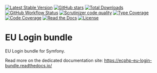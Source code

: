 [![Latest Stable Version](https://img.shields.io/packagist/v/ecphp/eu-login-bundle.svg?style=flat-square)](https://packagist.org/packages/ecphp/eu-login-bundle)
[![GitHub stars](https://img.shields.io/github/stars/ecphp/eu-login-bundle.svg?style=flat-square)](https://packagist.org/packages/ecphp/eu-login-bundle)
[![Total Downloads](https://img.shields.io/packagist/dt/ecphp/eu-login-bundle.svg?style=flat-square)](https://packagist.org/packages/ecphp/eu-login-bundle)
[![GitHub Workflow Status](https://img.shields.io/github/workflow/status/ecphp/eu-login-bundle/Continuous%20Integration/master?style=flat-square)](https://github.com/ecphp/eu-login-bundle/actions)
[![Scrutinizer code quality](https://img.shields.io/scrutinizer/quality/g/ecphp/eu-login-bundle/master.svg?style=flat-square)](https://scrutinizer-ci.com/g/ecphp/eu-login-bundle/?branch=master)
[![Type Coverage](https://shepherd.dev/github/ecphp/eu-login-bundle/coverage.svg)](https://shepherd.dev/github/ecphp/eu-login-bundle)
[![Code Coverage](https://img.shields.io/scrutinizer/coverage/g/ecphp/eu-login-bundle/master.svg?style=flat-square)](https://scrutinizer-ci.com/g/ecphp/eu-login-bundle/?branch=master)
[![Read the Docs](https://img.shields.io/readthedocs/ecphp-eu-login-bundle?style=flat-square)](https://ecphp-eu-login-bundle.readthedocs.io/)
[![License](https://img.shields.io/packagist/l/ecphp/eu-login-bundle.svg?style=flat-square)](https://packagist.org/packages/ecphp/eu-login-bundle)

# EU Login bundle

EU Login bundle for Symfony.

Read more on the dedicated documentation site:
https://ecphp-eu-login-bundle.readthedocs.io/
